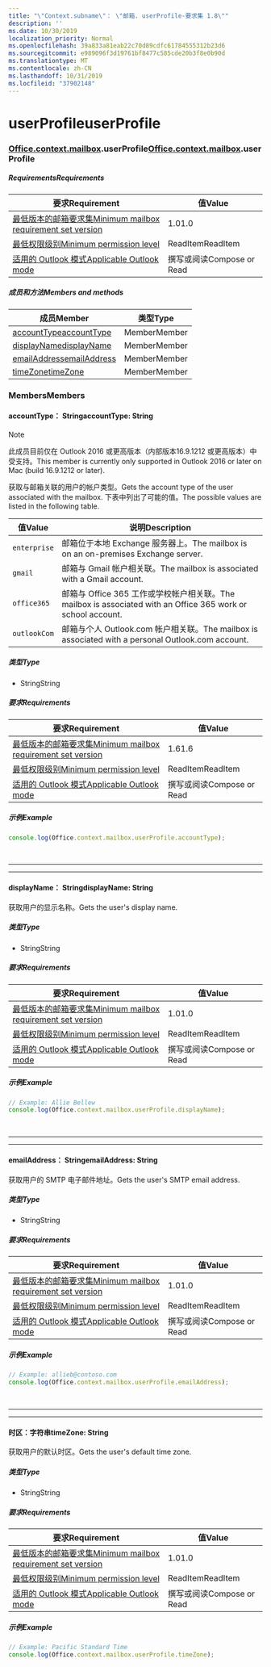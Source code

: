 ```yaml
---
title: "\"Context.subname\"： \"邮箱. userProfile-要求集 1.8\""
description: ''
ms.date: 10/30/2019
localization_priority: Normal
ms.openlocfilehash: 39a833a81eab22c70d89cdfc61784555312b23d6
ms.sourcegitcommit: e989096f3d19761bf8477c585cde20b3f8e0b90d
ms.translationtype: MT
ms.contentlocale: zh-CN
ms.lasthandoff: 10/31/2019
ms.locfileid: "37902148"
---
```

# <a name="userprofile"></a><span data-ttu-id="d36b0-102">userProfile</span><span class="sxs-lookup"><span data-stu-id="d36b0-102">userProfile</span></span>

### <a name="officeofficemdcontextofficecontextmdmailboxofficecontextmailboxmduserprofile"></a><span data-ttu-id="d36b0-103">[Office](Office.md)[.context](Office.context.md)[.mailbox](Office.context.mailbox.md).userProfile</span><span class="sxs-lookup"><span data-stu-id="d36b0-103">[Office](Office.md)[.context](Office.context.md)[.mailbox](Office.context.mailbox.md).userProfile</span></span>

##### <a name="requirements"></a><span data-ttu-id="d36b0-104">Requirements</span><span class="sxs-lookup"><span data-stu-id="d36b0-104">Requirements</span></span>

|<span data-ttu-id="d36b0-105">要求</span><span class="sxs-lookup"><span data-stu-id="d36b0-105">Requirement</span></span>| <span data-ttu-id="d36b0-106">值</span><span class="sxs-lookup"><span data-stu-id="d36b0-106">Value</span></span>|
|---|---|
|[<span data-ttu-id="d36b0-107">最低版本的邮箱要求集</span><span class="sxs-lookup"><span data-stu-id="d36b0-107">Minimum mailbox requirement set version</span></span>](/office/dev/add-ins/reference/requirement-sets/outlook-api-requirement-sets)| <span data-ttu-id="d36b0-108">1.0</span><span class="sxs-lookup"><span data-stu-id="d36b0-108">1.0</span></span>|
|[<span data-ttu-id="d36b0-109">最低权限级别</span><span class="sxs-lookup"><span data-stu-id="d36b0-109">Minimum permission level</span></span>](/outlook/add-ins/understanding-outlook-add-in-permissions)| <span data-ttu-id="d36b0-110">ReadItem</span><span class="sxs-lookup"><span data-stu-id="d36b0-110">ReadItem</span></span>|
|[<span data-ttu-id="d36b0-111">适用的 Outlook 模式</span><span class="sxs-lookup"><span data-stu-id="d36b0-111">Applicable Outlook mode</span></span>](/outlook/add-ins/#extension-points)| <span data-ttu-id="d36b0-112">撰写或阅读</span><span class="sxs-lookup"><span data-stu-id="d36b0-112">Compose or Read</span></span>|

##### <a name="members-and-methods"></a><span data-ttu-id="d36b0-113">成员和方法</span><span class="sxs-lookup"><span data-stu-id="d36b0-113">Members and methods</span></span>

| <span data-ttu-id="d36b0-114">成员</span><span class="sxs-lookup"><span data-stu-id="d36b0-114">Member</span></span> | <span data-ttu-id="d36b0-115">类型</span><span class="sxs-lookup"><span data-stu-id="d36b0-115">Type</span></span> |
|--------|------|
| [<span data-ttu-id="d36b0-116">accountType</span><span class="sxs-lookup"><span data-stu-id="d36b0-116">accountType</span></span>](#accounttype-string) | <span data-ttu-id="d36b0-117">Member</span><span class="sxs-lookup"><span data-stu-id="d36b0-117">Member</span></span> |
| [<span data-ttu-id="d36b0-118">displayName</span><span class="sxs-lookup"><span data-stu-id="d36b0-118">displayName</span></span>](#displayname-string) | <span data-ttu-id="d36b0-119">Member</span><span class="sxs-lookup"><span data-stu-id="d36b0-119">Member</span></span> |
| [<span data-ttu-id="d36b0-120">emailAddress</span><span class="sxs-lookup"><span data-stu-id="d36b0-120">emailAddress</span></span>](#emailaddress-string) | <span data-ttu-id="d36b0-121">Member</span><span class="sxs-lookup"><span data-stu-id="d36b0-121">Member</span></span> |
| [<span data-ttu-id="d36b0-122">timeZone</span><span class="sxs-lookup"><span data-stu-id="d36b0-122">timeZone</span></span>](#timezone-string) | <span data-ttu-id="d36b0-123">Member</span><span class="sxs-lookup"><span data-stu-id="d36b0-123">Member</span></span> |

### <a name="members"></a><span data-ttu-id="d36b0-124">Members</span><span class="sxs-lookup"><span data-stu-id="d36b0-124">Members</span></span>

#### <a name="accounttype-string"></a><span data-ttu-id="d36b0-125">accountType： String</span><span class="sxs-lookup"><span data-stu-id="d36b0-125">accountType: String</span></span>

> [!NOTE]
> <span data-ttu-id="d36b0-126">此成员目前仅在 Outlook 2016 或更高版本（内部版本16.9.1212 或更高版本）中受支持。</span><span class="sxs-lookup"><span data-stu-id="d36b0-126">This member is currently only supported in Outlook 2016 or later on Mac (build 16.9.1212 or later).</span></span>

<span data-ttu-id="d36b0-127">获取与邮箱关联的用户的帐户类型。</span><span class="sxs-lookup"><span data-stu-id="d36b0-127">Gets the account type of the user associated with the mailbox.</span></span> <span data-ttu-id="d36b0-128">下表中列出了可能的值。</span><span class="sxs-lookup"><span data-stu-id="d36b0-128">The possible values are listed in the following table.</span></span>

| <span data-ttu-id="d36b0-129">值</span><span class="sxs-lookup"><span data-stu-id="d36b0-129">Value</span></span> | <span data-ttu-id="d36b0-130">说明</span><span class="sxs-lookup"><span data-stu-id="d36b0-130">Description</span></span> |
|-------|-------------|
| `enterprise` | <span data-ttu-id="d36b0-131">邮箱位于本地 Exchange 服务器上。</span><span class="sxs-lookup"><span data-stu-id="d36b0-131">The mailbox is on an on-premises Exchange server.</span></span> |
| `gmail` | <span data-ttu-id="d36b0-132">邮箱与 Gmail 帐户相关联。</span><span class="sxs-lookup"><span data-stu-id="d36b0-132">The mailbox is associated with a Gmail account.</span></span> |
| `office365` | <span data-ttu-id="d36b0-133">邮箱与 Office 365 工作或学校帐户相关联。</span><span class="sxs-lookup"><span data-stu-id="d36b0-133">The mailbox is associated with an Office 365 work or school account.</span></span> |
| `outlookCom` | <span data-ttu-id="d36b0-134">邮箱与个人 Outlook.com 帐户相关联。</span><span class="sxs-lookup"><span data-stu-id="d36b0-134">The mailbox is associated with a personal Outlook.com account.</span></span> |

##### <a name="type"></a><span data-ttu-id="d36b0-135">类型</span><span class="sxs-lookup"><span data-stu-id="d36b0-135">Type</span></span>

*   <span data-ttu-id="d36b0-136">String</span><span class="sxs-lookup"><span data-stu-id="d36b0-136">String</span></span>

##### <a name="requirements"></a><span data-ttu-id="d36b0-137">要求</span><span class="sxs-lookup"><span data-stu-id="d36b0-137">Requirements</span></span>

|<span data-ttu-id="d36b0-138">要求</span><span class="sxs-lookup"><span data-stu-id="d36b0-138">Requirement</span></span>| <span data-ttu-id="d36b0-139">值</span><span class="sxs-lookup"><span data-stu-id="d36b0-139">Value</span></span>|
|---|---|
|[<span data-ttu-id="d36b0-140">最低版本的邮箱要求集</span><span class="sxs-lookup"><span data-stu-id="d36b0-140">Minimum mailbox requirement set version</span></span>](/office/dev/add-ins/reference/requirement-sets/outlook-api-requirement-sets)| <span data-ttu-id="d36b0-141">1.6</span><span class="sxs-lookup"><span data-stu-id="d36b0-141">1.6</span></span> |
|[<span data-ttu-id="d36b0-142">最低权限级别</span><span class="sxs-lookup"><span data-stu-id="d36b0-142">Minimum permission level</span></span>](/outlook/add-ins/understanding-outlook-add-in-permissions)| <span data-ttu-id="d36b0-143">ReadItem</span><span class="sxs-lookup"><span data-stu-id="d36b0-143">ReadItem</span></span>|
|[<span data-ttu-id="d36b0-144">适用的 Outlook 模式</span><span class="sxs-lookup"><span data-stu-id="d36b0-144">Applicable Outlook mode</span></span>](/outlook/add-ins/#extension-points)| <span data-ttu-id="d36b0-145">撰写或阅读</span><span class="sxs-lookup"><span data-stu-id="d36b0-145">Compose or Read</span></span>|

##### <a name="example"></a><span data-ttu-id="d36b0-146">示例</span><span class="sxs-lookup"><span data-stu-id="d36b0-146">Example</span></span>

```js
console.log(Office.context.mailbox.userProfile.accountType);
```

<br>

---
---

#### <a name="displayname-string"></a><span data-ttu-id="d36b0-147">displayName： String</span><span class="sxs-lookup"><span data-stu-id="d36b0-147">displayName: String</span></span>

<span data-ttu-id="d36b0-148">获取用户的显示名称。</span><span class="sxs-lookup"><span data-stu-id="d36b0-148">Gets the user's display name.</span></span>

##### <a name="type"></a><span data-ttu-id="d36b0-149">类型</span><span class="sxs-lookup"><span data-stu-id="d36b0-149">Type</span></span>

*   <span data-ttu-id="d36b0-150">String</span><span class="sxs-lookup"><span data-stu-id="d36b0-150">String</span></span>

##### <a name="requirements"></a><span data-ttu-id="d36b0-151">要求</span><span class="sxs-lookup"><span data-stu-id="d36b0-151">Requirements</span></span>

|<span data-ttu-id="d36b0-152">要求</span><span class="sxs-lookup"><span data-stu-id="d36b0-152">Requirement</span></span>| <span data-ttu-id="d36b0-153">值</span><span class="sxs-lookup"><span data-stu-id="d36b0-153">Value</span></span>|
|---|---|
|[<span data-ttu-id="d36b0-154">最低版本的邮箱要求集</span><span class="sxs-lookup"><span data-stu-id="d36b0-154">Minimum mailbox requirement set version</span></span>](/office/dev/add-ins/reference/requirement-sets/outlook-api-requirement-sets)| <span data-ttu-id="d36b0-155">1.0</span><span class="sxs-lookup"><span data-stu-id="d36b0-155">1.0</span></span>|
|[<span data-ttu-id="d36b0-156">最低权限级别</span><span class="sxs-lookup"><span data-stu-id="d36b0-156">Minimum permission level</span></span>](/outlook/add-ins/understanding-outlook-add-in-permissions)| <span data-ttu-id="d36b0-157">ReadItem</span><span class="sxs-lookup"><span data-stu-id="d36b0-157">ReadItem</span></span>|
|[<span data-ttu-id="d36b0-158">适用的 Outlook 模式</span><span class="sxs-lookup"><span data-stu-id="d36b0-158">Applicable Outlook mode</span></span>](/outlook/add-ins/#extension-points)| <span data-ttu-id="d36b0-159">撰写或阅读</span><span class="sxs-lookup"><span data-stu-id="d36b0-159">Compose or Read</span></span>|

##### <a name="example"></a><span data-ttu-id="d36b0-160">示例</span><span class="sxs-lookup"><span data-stu-id="d36b0-160">Example</span></span>

```js
// Example: Allie Bellew
console.log(Office.context.mailbox.userProfile.displayName);
```

<br>

---
---

#### <a name="emailaddress-string"></a><span data-ttu-id="d36b0-161">emailAddress： String</span><span class="sxs-lookup"><span data-stu-id="d36b0-161">emailAddress: String</span></span>

<span data-ttu-id="d36b0-162">获取用户的 SMTP 电子邮件地址。</span><span class="sxs-lookup"><span data-stu-id="d36b0-162">Gets the user's SMTP email address.</span></span>

##### <a name="type"></a><span data-ttu-id="d36b0-163">类型</span><span class="sxs-lookup"><span data-stu-id="d36b0-163">Type</span></span>

*   <span data-ttu-id="d36b0-164">String</span><span class="sxs-lookup"><span data-stu-id="d36b0-164">String</span></span>

##### <a name="requirements"></a><span data-ttu-id="d36b0-165">要求</span><span class="sxs-lookup"><span data-stu-id="d36b0-165">Requirements</span></span>

|<span data-ttu-id="d36b0-166">要求</span><span class="sxs-lookup"><span data-stu-id="d36b0-166">Requirement</span></span>| <span data-ttu-id="d36b0-167">值</span><span class="sxs-lookup"><span data-stu-id="d36b0-167">Value</span></span>|
|---|---|
|[<span data-ttu-id="d36b0-168">最低版本的邮箱要求集</span><span class="sxs-lookup"><span data-stu-id="d36b0-168">Minimum mailbox requirement set version</span></span>](/office/dev/add-ins/reference/requirement-sets/outlook-api-requirement-sets)| <span data-ttu-id="d36b0-169">1.0</span><span class="sxs-lookup"><span data-stu-id="d36b0-169">1.0</span></span>|
|[<span data-ttu-id="d36b0-170">最低权限级别</span><span class="sxs-lookup"><span data-stu-id="d36b0-170">Minimum permission level</span></span>](/outlook/add-ins/understanding-outlook-add-in-permissions)| <span data-ttu-id="d36b0-171">ReadItem</span><span class="sxs-lookup"><span data-stu-id="d36b0-171">ReadItem</span></span>|
|[<span data-ttu-id="d36b0-172">适用的 Outlook 模式</span><span class="sxs-lookup"><span data-stu-id="d36b0-172">Applicable Outlook mode</span></span>](/outlook/add-ins/#extension-points)| <span data-ttu-id="d36b0-173">撰写或阅读</span><span class="sxs-lookup"><span data-stu-id="d36b0-173">Compose or Read</span></span>|

##### <a name="example"></a><span data-ttu-id="d36b0-174">示例</span><span class="sxs-lookup"><span data-stu-id="d36b0-174">Example</span></span>

```js
// Example: allieb@contoso.com
console.log(Office.context.mailbox.userProfile.emailAddress);
```

<br>

---
---

#### <a name="timezone-string"></a><span data-ttu-id="d36b0-175">时区：字符串</span><span class="sxs-lookup"><span data-stu-id="d36b0-175">timeZone: String</span></span>

<span data-ttu-id="d36b0-176">获取用户的默认时区。</span><span class="sxs-lookup"><span data-stu-id="d36b0-176">Gets the user's default time zone.</span></span>

##### <a name="type"></a><span data-ttu-id="d36b0-177">类型</span><span class="sxs-lookup"><span data-stu-id="d36b0-177">Type</span></span>

*   <span data-ttu-id="d36b0-178">String</span><span class="sxs-lookup"><span data-stu-id="d36b0-178">String</span></span>

##### <a name="requirements"></a><span data-ttu-id="d36b0-179">要求</span><span class="sxs-lookup"><span data-stu-id="d36b0-179">Requirements</span></span>

|<span data-ttu-id="d36b0-180">要求</span><span class="sxs-lookup"><span data-stu-id="d36b0-180">Requirement</span></span>| <span data-ttu-id="d36b0-181">值</span><span class="sxs-lookup"><span data-stu-id="d36b0-181">Value</span></span>|
|---|---|
|[<span data-ttu-id="d36b0-182">最低版本的邮箱要求集</span><span class="sxs-lookup"><span data-stu-id="d36b0-182">Minimum mailbox requirement set version</span></span>](/office/dev/add-ins/reference/requirement-sets/outlook-api-requirement-sets)| <span data-ttu-id="d36b0-183">1.0</span><span class="sxs-lookup"><span data-stu-id="d36b0-183">1.0</span></span>|
|[<span data-ttu-id="d36b0-184">最低权限级别</span><span class="sxs-lookup"><span data-stu-id="d36b0-184">Minimum permission level</span></span>](/outlook/add-ins/understanding-outlook-add-in-permissions)| <span data-ttu-id="d36b0-185">ReadItem</span><span class="sxs-lookup"><span data-stu-id="d36b0-185">ReadItem</span></span>|
|[<span data-ttu-id="d36b0-186">适用的 Outlook 模式</span><span class="sxs-lookup"><span data-stu-id="d36b0-186">Applicable Outlook mode</span></span>](/outlook/add-ins/#extension-points)| <span data-ttu-id="d36b0-187">撰写或阅读</span><span class="sxs-lookup"><span data-stu-id="d36b0-187">Compose or Read</span></span>|

##### <a name="example"></a><span data-ttu-id="d36b0-188">示例</span><span class="sxs-lookup"><span data-stu-id="d36b0-188">Example</span></span>

```js
// Example: Pacific Standard Time
console.log(Office.context.mailbox.userProfile.timeZone);
```
